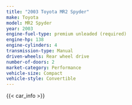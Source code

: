 ```yaml
---
title: "2003 Toyota MR2 Spyder"
make: Toyota
model: MR2 Spyder
year: 2003
engine-fuel-type: premium unleaded (required)
engine-hp: 138
engine-cylinders: 4
transmission-type: Manual
driven-wheels: Rear wheel drive
number-of-doors: 2
market-category: Performance
vehicle-size: Compact
vehicle-style: Convertible
---
```


{{< car_info >}}
